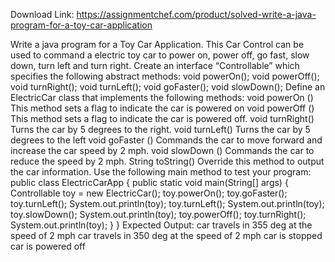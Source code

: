 Download Link: https://assignmentchef.com/product/solved-write-a-java-program-for-a-toy-car-application
<br>
<p class="ui header product-top-header" title="Toy Car Application Solution">Write a java program for a Toy Car Application. This Car Control can be used to command a electric toy car to power on, power off, go fast, slow down, turn left and turn right. Create an interface “Controllable” which specifies the following abstract methods: void powerOn(); void powerOff(); void turnRight(); void turnLeft(); void goFaster(); void slowDown(); Define an ElectricCar class that implements the following methods: void powerOn () This method sets a flag to indicate the car is powered on void powerOff () This method sets a flag to indicate the car is powered off. void turnRight() Turns the car by 5 degrees to the right. void turnLeft() Turns the car by 5 degrees to the left void goFaster () Commands the car to move forward and increase the car speed by 2 mph. void slowDown () Commands the car to reduce the speed by 2 mph. String toString() Override this method to output the car information. Use the following main method to test your program: public class ElectricCarApp { public static void main(String[] args) { Controllable toy = new ElectricCar(); toy.powerOn(); toy.goFaster(); toy.turnLeft(); System.out.println(toy); toy.turnLeft(); System.out.println(toy); toy.slowDown(); System.out.println(toy); toy.powerOff(); toy.turnRight(); System.out.println(toy); } } Expected Output: car travels in 355 deg at the speed of 2 mph car travels in 350 deg at the speed of 2 mph car is stopped car is powered off